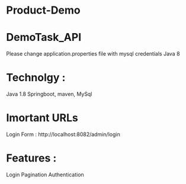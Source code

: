# Product-Demo
 
# DemoTask_API
Please change application.properties file with mysql credentials Java 8

# Technolgy :
Java 1.8 Springboot,
maven,
MySql


# Imortant URLs
Login Form : http://localhost:8082/admin/login

# Features :
 Login 
 Pagination
 Authentication 



